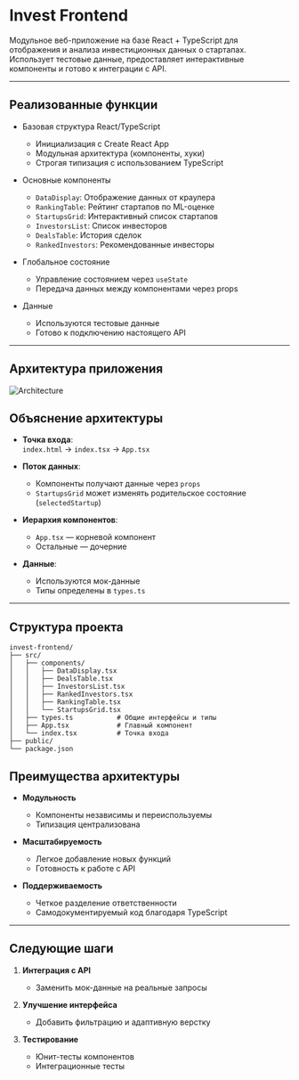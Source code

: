 # Invest Frontend

Модульное веб-приложение на базе React + TypeScript для отображения и анализа инвестиционных данных о стартапах. Использует тестовые данные, предоставляет интерактивные компоненты и готово к интеграции с API.

---

## Реализованные функции

- Базовая структура React/TypeScript
  - Инициализация с Create React App
  - Модульная архитектура (компоненты, хуки)
  - Строгая типизация с использованием TypeScript

- Основные компоненты
  - `DataDisplay`: Отображение данных от краулера
  - `RankingTable`: Рейтинг стартапов по ML-оценке
  - `StartupsGrid`: Интерактивный список стартапов
  - `InvestorsList`: Список инвесторов
  - `DealsTable`: История сделок
  - `RankedInvestors`: Рекомендованные инвесторы

- Глобальное состояние
  - Управление состоянием через `useState`
  - Передача данных между компонентами через props

- Данные
  - Используются тестовые данные
  - Готово к подключению настоящего API

---

## Архитектура приложения
![Architecture](https://github.com/user-attachments/assets/1957f3c6-5dfc-457f-a2ad-3c2705ef36cf)

## Объяснение архитектуры

- **Точка входа**:  
  `index.html` → `index.tsx` → `App.tsx`

- **Поток данных**:  
  - Компоненты получают данные через `props`  
  - `StartupsGrid` может изменять родительское состояние (`selectedStartup`)

- **Иерархия компонентов**:  
  - `App.tsx` — корневой компонент  
  - Остальные — дочерние

- **Данные**:  
  - Используются мок-данные  
  - Типы определены в `types.ts`

---

## Структура проекта

```plaintext
invest-frontend/
├── src/
│   ├── components/
│   │   ├── DataDisplay.tsx
│   │   ├── DealsTable.tsx
│   │   ├── InvestorsList.tsx
│   │   ├── RankedInvestors.tsx
│   │   ├── RankingTable.tsx
│   │   └── StartupsGrid.tsx
│   ├── types.ts           # Общие интерфейсы и типы
│   ├── App.tsx            # Главный компонент
│   └── index.tsx          # Точка входа
├── public/
└── package.json
```

## Преимущества архитектуры

- **Модульность**
  - Компоненты независимы и переиспользуемы
  - Типизация централизована

- **Масштабируемость**
  - Легкое добавление новых функций
  - Готовность к работе с API

- **Поддерживаемость**
  - Четкое разделение ответственности
  - Самодокументируемый код благодаря TypeScript

---

## Следующие шаги

1. **Интеграция с API**
   - Заменить мок-данные на реальные запросы

2. **Улучшение интерфейса**
   - Добавить фильтрацию и адаптивную верстку

3. **Тестирование**
   - Юнит-тесты компонентов
   - Интеграционные тесты


